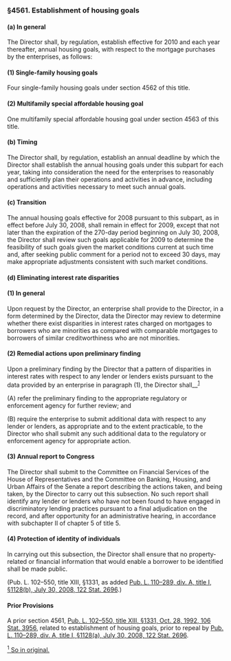 ### §4561. Establishment of housing goals ###

[]()

#### (a) In general ####

The Director shall, by regulation, establish effective for 2010 and each year thereafter, annual housing goals, with respect to the mortgage purchases by the enterprises, as follows:

[]()

#### (1) Single-family housing goals ####

Four single-family housing goals under section 4562 of this title.

[]()

#### (2) Multifamily special affordable housing goal ####

One multifamily special affordable housing goal under section 4563 of this title.

[]()

#### (b) Timing ####

The Director shall, by regulation, establish an annual deadline by which the Director shall establish the annual housing goals under this subpart for each year, taking into consideration the need for the enterprises to reasonably and sufficiently plan their operations and activities in advance, including operations and activities necessary to meet such annual goals.

[]()

#### (c) Transition ####

The annual housing goals effective for 2008 pursuant to this subpart, as in effect before July 30, 2008, shall remain in effect for 2009, except that not later than the expiration of the 270-day period beginning on July 30, 2008, the Director shall review such goals applicable for 2009 to determine the feasibility of such goals given the market conditions current at such time and, after seeking public comment for a period not to exceed 30 days, may make appropriate adjustments consistent with such market conditions.

[]()

#### (d) Eliminating interest rate disparities ####

[]()

#### (1) In general ####

Upon request by the Director, an enterprise shall provide to the Director, in a form determined by the Director, data the Director may review to determine whether there exist disparities in interest rates charged on mortgages to borrowers who are minorities as compared with comparable mortgages to borrowers of similar creditworthiness who are not minorities.

[]()

#### (2) Remedial actions upon preliminary finding ####

Upon a preliminary finding by the Director that a pattern of disparities in interest rates with respect to any lender or lenders exists pursuant to the data provided by an enterprise in paragraph (1), the Director shall\_\_<sup><a href="#4561_1_target" name="4561_1">1</a></sup>

[]()

(A) refer the preliminary finding to the appropriate regulatory or enforcement agency for further review; and

[]()

(B) require the enterprise to submit additional data with respect to any lender or lenders, as appropriate and to the extent practicable, to the Director who shall submit any such additional data to the regulatory or enforcement agency for appropriate action.

[]()

#### (3) Annual report to Congress ####

The Director shall submit to the Committee on Financial Services of the House of Representatives and the Committee on Banking, Housing, and Urban Affairs of the Senate a report describing the actions taken, and being taken, by the Director to carry out this subsection. No such report shall identify any lender or lenders who have not been found to have engaged in discriminatory lending practices pursuant to a final adjudication on the record, and after opportunity for an administrative hearing, in accordance with subchapter II of chapter 5 of title 5.

[]()

#### (4) Protection of identity of individuals ####

In carrying out this subsection, the Director shall ensure that no property-related or financial information that would enable a borrower to be identified shall be made public.

(Pub. L. 102–550, title XIII, §1331, as added [Pub. L. 110–289, div. A, title I, §1128(b), July 30, 2008, 122 Stat. 2696](/statviewer.htm?volume=122&page=2696).)

#### Prior Provisions ####

A prior section 4561, [Pub. L. 102–550, title XIII, §1331, Oct. 28, 1992, 106 Stat. 3956](/statviewer.htm?volume=106&page=3956), related to establishment of housing goals, prior to repeal by [Pub. L. 110–289, div. A, title I, §1128(a), July 30, 2008, 122 Stat. 2696](/statviewer.htm?volume=122&page=2696).

[<sup>1</sup> So in original.](#4561_1)
